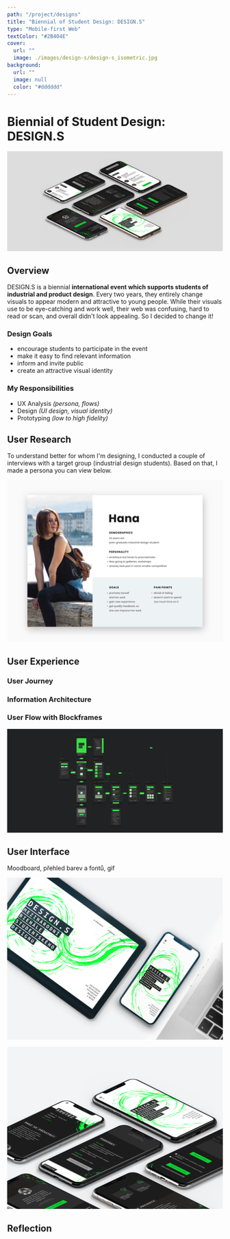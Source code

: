```yaml
---
path: "/project/designs"
title: "Biennial of Student Design: DESIGN.S"
type: "Mobile-first Web"
textColor: "#2B404E"
cover:
  url: ""
  image: ./images/design-s/design-s_isometric.jpg
background:
  url: ""
  image: null
  color: "#dddddd"
---
```


# Biennial of Student Design: DESIGN.S

<full-width color="#dddddd">

  ![Isometric view](./images/design-s/design-s_isometric.jpg)

</full-width>

## Overview

DESIGN.S is a biennial __international event which supports students of industrial and product design__. Every two years, they entirely change visuals to appear modern and attractive to young people. While their visuals use to be eye-catching and work well, their web was confusing, hard to read or scan, and overall didn't look appealing. So I decided to change it!

### Design Goals
* encourage students to participate in the event
* make it easy to find relevant information
* inform and invite public
* create an attractive visual identity

### My Responsibilities
* UX Analysis _(persona, flows)_
* Design _(UI design, visual identity)_
* Prototyping _(low to high fidelity)_

## User Research
To understand better for whom I'm designing, I conducted a couple of interviews with a target group (industrial design students). Based on that, I made a persona you can view below.

![Persona](./images/design-s/persona.jpg)

## User Experience

### User Journey

### Information Architecture

### User Flow with Blockframes

<full-width color="#212224">

![Userflow](./images/design-s/userflow.jpg)

</full-width>

## User Interface

Moodboard, přehled barev a fontů, gif

![UI Design](./images/design-s/design-s_main2.png)

![UI Design](./images/design-s/design-s_hf_3.png)

## Reflection
